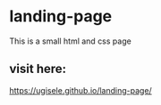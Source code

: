 # landing-page

This is a small html and css page 
## visit here:
https://ugisele.github.io/landing-page/
